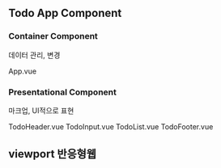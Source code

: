 ## Todo App Component

### Container Component

데이터 관리, 변경

App.vue

### Presentational Component

마크업, UI적으로 표현

TodoHeader.vue
TodoInput.vue
TodoList.vue
TodoFooter.vue

## viewport 반응형웹

<meta name="viewport" content="width=device-width, initial-scale=1.0">

